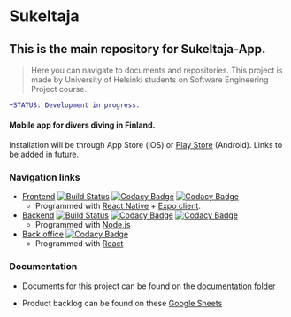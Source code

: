 # Sukeltaja     

## This is the main repository for Sukeltaja-App.
> Here you can navigate to documents and repositories.
This project is made by University of Helsinki students on Software Engineering Project course.


```diff
+STATUS: Development in progress.
```


#### Mobile app for divers diving in Finland.
Installation will be through App Store (iOS) or [Play Store](https://play.google.com/store/apps/details?id=com.sukeltaja.sukeltajaapp) (Android). Links to be added in future.


### Navigation links
* [Frontend](https://github.com/Sukeltaja-App/sukeltaja-frontend) [![Build Status](https://travis-ci.org/Sukeltaja-App/sukeltaja-frontend.svg?branch=master)](https://travis-ci.org/Sukeltaja-App/sukeltaja-frontend)
[![Codacy Badge](https://api.codacy.com/project/badge/Grade/05aa734a6b744870b2c4312c18d6c562)](https://app.codacy.com/app/luupanu/sukeltaja-frontend?utm_source=github.com&utm_medium=referral&utm_content=Sukeltaja-App/sukeltaja-frontend&utm_campaign=Badge_Grade_Dashboard)
[![Codacy Badge](https://api.codacy.com/project/badge/Coverage/da118659491a49c49c4f9ff01c22ea13)](https://www.codacy.com/app/luupanu/sukeltaja-frontend?utm_source=github.com&utm_medium=referral&utm_content=Sukeltaja-App/sukeltaja-frontend&utm_campaign=Badge_Coverage) 
  - Programmed with [React Native](https://facebook.github.io/react-native/) + [Expo client](https://expo.io/).
* [Backend](https://github.com/Sukeltaja-App/sukeltaja-backend) [![Build Status](https://travis-ci.org/Sukeltaja-App/sukeltaja-backend.svg?branch=master)](https://travis-ci.org/Sukeltaja-App/sukeltaja-backend)
[![Codacy Badge](https://api.codacy.com/project/badge/Grade/a73bbac9673a473092af6fa884489501)](https://app.codacy.com/app/luupanu/sukeltaja-backend?utm_source=github.com&utm_medium=referral&utm_content=Sukeltaja-App/sukeltaja-backend&utm_campaign=Badge_Grade_Settings)
[![Codacy Badge](https://api.codacy.com/project/badge/Coverage/581f1d911cec46adbaede7cca62ed9ab)](https://www.codacy.com/app/luupanu/sukeltaja-backend?utm_source=github.com&utm_medium=referral&utm_content=Sukeltaja-App/sukeltaja-backend&utm_campaign=Badge_Coverage)
  - Programmed with [Node.js](https://nodejs.org/)
* [Back office](https://github.com/Sukeltaja-App/sukeltaja-bo)
[![Codacy Badge](https://api.codacy.com/project/badge/Grade/8a2ef04cee584e6badd3b8e9cc30a71d)](https://www.codacy.com/app/Sukeltaja-App/sukeltaja-bo?utm_source=github.com&amp;utm_medium=referral&amp;utm_content=Sukeltaja-App/sukeltaja-bo&amp;utm_campaign=Badge_Grade)
  - Programmed with [React](https://reactjs.org/)
  
  
### Documentation
* Documents for this project can be found on the  [documentation folder](https://github.com/Sukeltaja-App/main/tree/master/documentation)
     
* Product backlog can be found on these [Google Sheets](https://docs.google.com/spreadsheets/d/1u03KFYHHtcJAUbRn-JUiW5gUus9soZLCMObtdGLhcyA/)  
